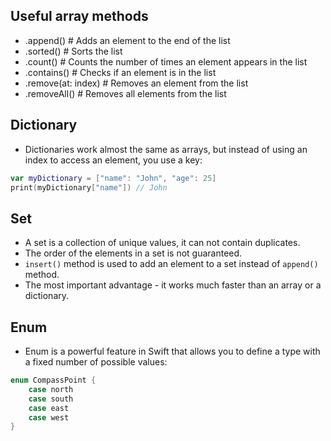 ## Useful array methods
- .append() # Adds an element to the end of the list
- .sorted() # Sorts the list
- .count() # Counts the number of times an element appears in the list
- .contains() # Checks if an element is in the list
- .remove(at: index) # Removes an element from the list
- .removeAll() # Removes all elements from the list

## Dictionary
- Dictionaries work almost the same as arrays, but instead of using an index to access an element, you use a key:
```swift
var myDictionary = ["name": "John", "age": 25]
print(myDictionary["name"]) // John
```

## Set
- A set is a collection of unique values, it can not contain duplicates.
- The order of the elements in a set is not guaranteed.
- ```insert()``` method is used to add an element to a set instead of ```append()``` method.
- The most important advantage - it works much faster than an array or a dictionary.

## Enum
- Enum is a powerful feature in Swift that allows you to define a type with a fixed number of possible values:
```swift
enum CompassPoint {
    case north
    case south
    case east
    case west
}
```
